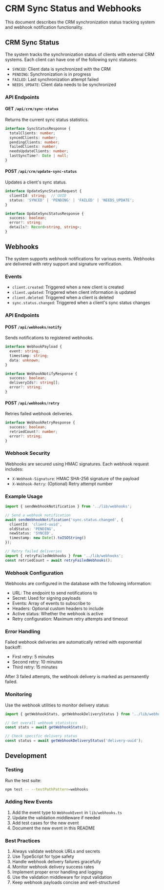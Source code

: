 # CRM Sync Status and Webhooks

This document describes the CRM synchronization status tracking system and webhook notification functionality.

## CRM Sync Status

The system tracks the synchronization status of clients with external CRM systems. Each client can have one of the following sync statuses:

- `SYNCED`: Client data is synchronized with the CRM
- `PENDING`: Synchronization is in progress
- `FAILED`: Last synchronization attempt failed
- `NEEDS_UPDATE`: Client data needs to be synchronized

### API Endpoints

#### GET `/api/crm/sync-status`

Returns the current sync status statistics.

```typescript
interface SyncStatusResponse {
  totalClients: number;
  syncedClients: number;
  pendingClients: number;
  failedClients: number;
  needsUpdateClients: number;
  lastSyncTime?: Date | null;
}
```

#### POST `/api/crm/update-sync-status`

Updates a client's sync status.

```typescript
interface UpdateSyncStatusRequest {
  clientId: string;  // UUID
  status: 'SYNCED' | 'PENDING' | 'FAILED' | 'NEEDS_UPDATE';
}

interface UpdateSyncStatusResponse {
  success: boolean;
  error?: string;
  details?: Record<string, string>;
}
```

## Webhooks

The system supports webhook notifications for various events. Webhooks are delivered with retry support and signature verification.

### Events

- `client.created`: Triggered when a new client is created
- `client.updated`: Triggered when client information is updated
- `client.deleted`: Triggered when a client is deleted
- `sync.status.changed`: Triggered when a client's sync status changes

### API Endpoints

#### POST `/api/webhooks/notify`

Sends notifications to registered webhooks.

```typescript
interface WebhookPayload {
  event: string;
  timestamp: string;
  data: unknown;
}

interface WebhookNotifyResponse {
  success: boolean;
  deliveryIds?: string[];
  error?: string;
}
```

#### POST `/api/webhooks/retry`

Retries failed webhook deliveries.

```typescript
interface WebhookRetryResponse {
  success: boolean;
  retriedCount?: number;
  error?: string;
}
```

### Webhook Security

Webhooks are secured using HMAC signatures. Each webhook request includes:

- `X-Webhook-Signature`: HMAC SHA-256 signature of the payload
- `X-Webhook-Retry`: (Optional) Retry attempt number

### Example Usage

```typescript
import { sendWebhookNotification } from '../lib/webhooks';

// Send a webhook notification
await sendWebhookNotification('sync.status.changed', {
  clientId: 'client-uuid',
  oldStatus: 'PENDING',
  newStatus: 'SYNCED',
  timestamp: new Date().toISOString()
});

// Retry failed deliveries
import { retryFailedWebhooks } from '../lib/webhooks';
const retriedCount = await retryFailedWebhooks();
```

### Webhook Configuration

Webhooks are configured in the database with the following information:

- URL: The endpoint to send notifications to
- Secret: Used for signing payloads
- Events: Array of events to subscribe to
- Headers: Optional custom headers to include
- Active status: Whether the webhook is active
- Retry configuration: Maximum retry attempts and timeout

### Error Handling

Failed webhook deliveries are automatically retried with exponential backoff:
- First retry: 5 minutes
- Second retry: 10 minutes
- Third retry: 15 minutes

After 3 failed attempts, the webhook delivery is marked as permanently failed.

### Monitoring

Use the webhook utilities to monitor delivery status:

```typescript
import { getWebhookStats, getWebhookDeliveryStatus } from '../lib/webhooks';

// Get overall webhook statistics
const stats = await getWebhookStats();

// Check specific delivery status
const status = await getWebhookDeliveryStatus('delivery-uuid');
```

## Development

### Testing

Run the test suite:

```bash
npm test -- --testPathPattern=webhooks
```

### Adding New Events

1. Add the event type to `WebhookEvent` in `lib/webhooks.ts`
2. Update the validation middleware if needed
3. Add test cases for the new event
4. Document the new event in this README

### Best Practices

1. Always validate webhook URLs and secrets
2. Use TypeScript for type safety
3. Handle webhook delivery failures gracefully
4. Monitor webhook delivery success rates
5. Implement proper error handling and logging
6. Use the validation middleware for input validation
7. Keep webhook payloads concise and well-structured
